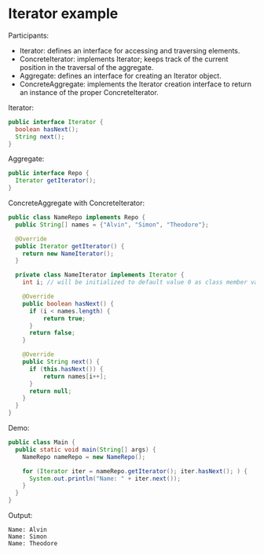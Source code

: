 # Iterator example

Participants:

* Iterator: defines an interface for accessing and traversing elements.
* ConcreteIterator: implements Iterator; keeps track of the current position in the traversal of the aggregate.
* Aggregate: defines an interface for creating an Iterator object.
* ConcreteAggregate: implements the Iterator creation interface to return an instance of the proper ConcreteIterator.

Iterator:

  ```java
  public interface Iterator {
    boolean hasNext();
    String next();
  }
  ```
  
Aggregate:

  ```java
  public interface Repo {
    Iterator getIterator();
  }
  ```
  
ConcreteAggregate with ConcreteIterator:

  ```java
  public class NameRepo implements Repo {
    public String[] names = {"Alvin", "Simon", "Theodore"};

    @Override
    public Iterator getIterator() {
      return new NameIterator();
    }

    private class NameIterator implements Iterator {
      int i; // will be initialized to default value 0 as class member variable

      @Override
      public boolean hasNext() {
        if (i < names.length) {
            return true;
        }
        return false;
      }

      @Override
      public String next() {
        if (this.hasNext()) {
            return names[i++];
        }
        return null;
      }
    }
  }
  ```

Demo:

  ```java
  public class Main {
    public static void main(String[] args) {
      NameRepo nameRepo = new NameRepo();

      for (Iterator iter = nameRepo.getIterator(); iter.hasNext(); ) {
        System.out.println("Name: " + iter.next());
      }
    }
  }
  ```

Output:

  ```
  Name: Alvin
  Name: Simon
  Name: Theodore
  ```